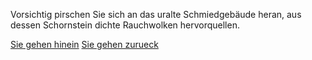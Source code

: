 Vorsichtig pirschen Sie sich an das uralte Schmiedgebäude heran, aus dessen
Schornstein dichte Rauchwolken hervorquellen.

[Sie gehen hinein](reingehen/reingehen.md)
[Sie gehen zurueck](../dorf.md)
